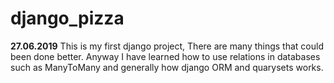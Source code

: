 # django_pizza

**27.06.2019**
This is my first django project, There are many things that could been done better.
Anyway I have learned how to use relations in databases such as ManyToMany and generally how django ORM and quarysets works.
